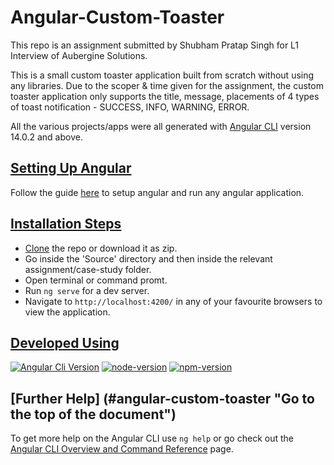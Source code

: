 # Angular-Custom-Toaster

This repo is an assignment submitted by Shubham Pratap Singh for L1 Interview of Aubergine Solutions.

This is a small custom toaster application built from scratch without using any libraries. Due to the scoper & time given for the assignment, the custom toaster application only supports the title, message, placements of 4 types of toast notification - SUCCESS, INFO, WARNING, ERROR.

All the various projects/apps were all generated with [Angular CLI](https://github.com/angular/angular-cli) version 14.0.2 and above.

## [Setting Up Angular](#angular-custom-toaster "Go to the top of the document")
Follow the guide [here](https://angular.io/guide/setup-local#prerequisites "Angular Setup") to setup angular and run any angular application.

## [Installation Steps](#angular-custom-toaster "Go to the top of the document")
- [Clone](https://git-scm.com/docs/git-clone "Git Clone") the repo or download it as zip.
- Go inside the 'Source' directory and then inside the relevant assignment/case-study folder.
- Open terminal or command promt.
- Run `ng serve` for a dev server.
- Navigate to `http://localhost:4200/` in any of your favourite browsers to view the application.

## [Developed Using](#angular-custom-toaster "Go to the top of the document")

[![Angular Cli Version](https://img.shields.io/badge/Angular_CLI-14.0.2-brightgreen)](https://angular.io/) [![node-version](https://img.shields.io/badge/Node-16.14.2-brightgreen)](https://nodejs.org/en/) [![npm-version](https://img.shields.io/badge/npm-8.12.2-brightgreen)](https://www.npmjs.com/package/%40angular/core/v/9.1.4)

## [Further Help] (#angular-custom-toaster "Go to the top of the document")

To get more help on the Angular CLI use `ng help` or go check out the [Angular CLI Overview and Command Reference](https://angular.io/cli) page.
